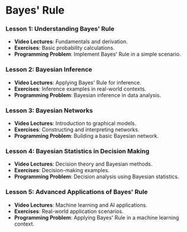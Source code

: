 # Bayes' Rule

### Lesson 1: Understanding Bayes' Rule
- **Video Lectures**: Fundamentals and derivation.
- **Exercises**: Basic probability calculations.
- **Programming Problem**: Implement Bayes' Rule in a simple scenario.

### Lesson 2: Bayesian Inference
- **Video Lectures**: Applying Bayes' Rule for inference.
- **Exercises**: Inference examples in real-world contexts.
- **Programming Problem**: Bayesian inference in data analysis.

### Lesson 3: Bayesian Networks
- **Video Lectures**: Introduction to graphical models.
- **Exercises**: Constructing and interpreting networks.
- **Programming Problem**: Building a basic Bayesian network.

### Lesson 4: Bayesian Statistics in Decision Making
- **Video Lectures**: Decision theory and Bayesian methods.
- **Exercises**: Decision-making examples.
- **Programming Problem**: Decision analysis using Bayesian statistics.

### Lesson 5: Advanced Applications of Bayes' Rule
- **Video Lectures**: Machine learning and AI applications.
- **Exercises**: Real-world application scenarios.
- **Programming Problem**: Applying Bayes' Rule in a machine learning context.
